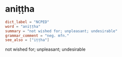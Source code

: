 # aniṭṭha

``` toml
dict_label = "NCPED"
word = "aniṭṭha"
summary = "not wished for; unpleasant; undesirable"
grammar_comment = "neg. mfn."
see_also = ["iṭṭha"]
```

not wished for; unpleasant; undesirable

